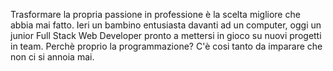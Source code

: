 Trasformare la propria passione in professione è la scelta migliore che abbia mai fatto. 
Ieri un bambino entusiasta davanti ad un computer, oggi un junior Full Stack Web Developer pronto a mettersi in gioco su nuovi progetti in team.
Perchè proprio la programmazione?
C'è cosi tanto da imparare che non ci si annoia mai.
